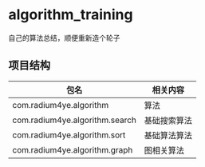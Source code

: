 # algorithm_training
自己的算法总结，顺便重新造个轮子


## 项目结构
包名 | 相关内容
--- | ---
com.radium4ye.algorithm | 算法
com.radium4ye.algorithm.search |  基础搜索算法
com.radium4ye.algorithm.sort |  基础算法算法
com.radium4ye.algorithm.graph |  图相关算法